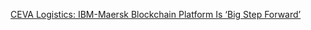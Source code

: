 [CEVA Logistics: IBM-Maersk Blockchain Platform Is ‘Big Step Forward’](https://cointelegraph.com/news/ceva-logistics-ibm-maersk-blockchain-platform-is-a-big-step-forward)